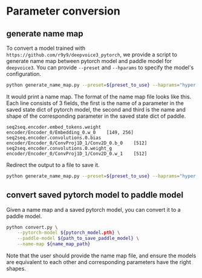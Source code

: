 # Parameter conversion

## generate name map

To convert a model trained with `https://github.com/r9y9/deepvoice3_pytorch`, we provide a script to generate name map between pytorch model and paddle model for `deepvoice3`. You can provide `--preset` and `--hparams` to specify the model's configuration.

```bash
python generate_name_map.py --preset=${preset_to_use} --haprams="hyper parameters to overwrite"
```

It would print a name map. The format of the name map file looks like this. Each line consists of 3 fields, the first is the name of a parameter in the saved state dict of pytorch model, the second and third is the name and shape of the corresponding parameter in the saved state dict of paddle.


```
seq2seq.encoder.embed_tokens.weight    encoder/Encoder_0/Embedding_0.w_0    [149, 256]
seq2seq.encoder.convolutions.0.bias    encoder/Encoder_0/ConvProj1D_1/Conv2D_0.b_0    [512]
seq2seq.encoder.convolutions.0.weight_g    encoder/Encoder_0/ConvProj1D_1/Conv2D_0.w_1    [512]
```

Redirect the output to a file to save it.

```bash
python generate_name_map.py --preset=${preset_to_use} --haprams="hyper parameters to overwrite" > name_map.txt
```

## convert saved pytorch model to paddle model

Given a name map and a saved pytorch model, you can convert it to a paddle model.

```bash
python convert.py \
    --pytorch-model ${pytorch_model.pth} \
    --paddle-model ${path_to_save_paddle_model} \
    --name-map ${name_map_path}
```

Note that the user should provide the name map file, and ensure the models are equivalent to each other and corresponding parameters have the right shapes.
